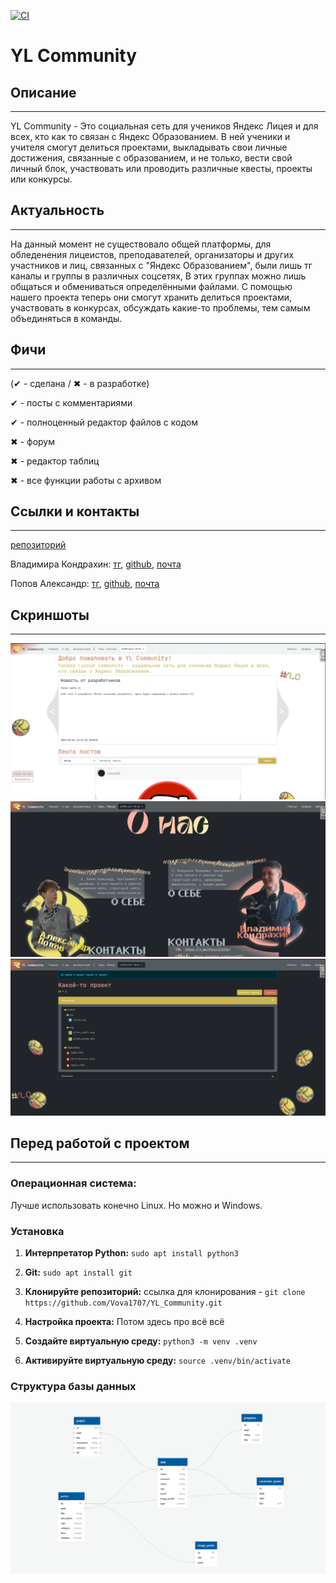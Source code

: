 [![CI](https://github.com/Vova1707/YL_Community/actions/workflows/tests.yml/badge.svg)](https://github.com/Vova1707/YL_Community/actions/workflows/tests.yml)

# **YL Community**


## Описание
---
YL Community - Это социальная сеть для учеников Яндекс Лицея и для всех, кто как то связан с Яндекс Образованием. 
В ней ученики и учителя смогут делиться проектами, выкладывать свои личные достижения, связанные с образованием, и 
не только, вести свой личный блок, участвовать или проводить различные квесты, проекты или конкурсы.

## Актуальность
---
На данный момент не существовало общей платформы, для обледенения лицеистов, преподавателей, организаторы и других 
участников и лиц, связанных с "Яндекс Образованием", были лишь тг каналы и группы в различных соцсетях, В этих группах 
можно лишь общаться и обмениваться определёнными файлами. С помощью нашего проекта теперь они смогут хранить делиться 
проектами, участвовать в конкурсах, обсуждать какие-то проблемы, тем самым объединяться в команды.

## Фичи
---
(✔ - сделана / ✖ - в разработке)

✔ - посты с комментариями

✔ - полноценный редактор файлов с кодом

✖ - форум

✖ - редактор таблиц

✖ - все функции работы с архивом

## Ссылки и контакты
---
[репозиторий](https://github.com/Vova1707/Game-jam)

Владимира Кондрахин:
[тг](https://t.me/Vivan1234567),
[github](https://github.com/Vova1707),
[почта](https://mail.yandex.ru/compose?to=kondrahinvov@yandex.ru)

Попов Александр:
[тг](https://t.me/ProstoSaniok),
[github](https://github.com/ImennoYASaniok),
[почта](https://mail.yandex.ru/compose?to=Banlichelendsh@yandex.ru)

## Скриншоты
---
![img_1.png](rm_img1.png)
![img_2.png](rm_img2.png)
![img_3.png](rm_img3.png)

## Перед работой с проектом
---

### Операционная система:
Лучше использовать конечно Linux. Но можно и Windows.

### Установка
1. **Интерпретатор Python:** ```sudo apt install python3```

2. **Git:** ```sudo apt install git```

3. **Клонируйте репозиторий:** ccылка для клонирования - ```git clone https://github.com/Vova1707/YL_Community.git```

4. **Настройка проекта:**
Потом здесь про всё всё

5. **Создайте виртуальную среду:** ```python3 -m venv .venv```
6. **Активируйте виртуальную среду:** ```source .venv/bin/activate```

### Структура базы данных
   ![Структура базы данных](static/img/ER.jpg)
